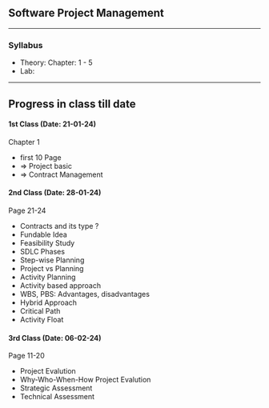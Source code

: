 ## Software Project Management

</div>

<hr>



### Syllabus

* Theory: Chapter: 1 - 5
* Lab: 

<hr>

</div>


##  Progress in class till date



</div>


#### 1st Class (Date: 21-01-24)
Chapter 1 
 - first 10 Page
 - => Project basic
 - => Contract Management


#### 2nd Class (Date: 28-01-24)
Page 21-24
- Contracts and its type ?
- Fundable Idea
- Feasibility Study
- SDLC Phases
- Step-wise Planning
- Project vs Planning
- Activity Planning
- Activity based approach
- WBS, PBS: Advantages, disadvantages
- Hybrid Approach
- Critical Path
- Activity Float

#### 3rd Class (Date: 06-02-24)
Page 11-20 
- Project Evalution
- Why-Who-When-How Project Evalution
- Strategic Assessment
- Technical Assessment
